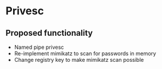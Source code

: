 # Privesc

## Proposed functionality
 - Named pipe privesc
 - Re-implement mimikatz to scan for passwords in memory
 - Change registry key to make mimikatz scan possible
 